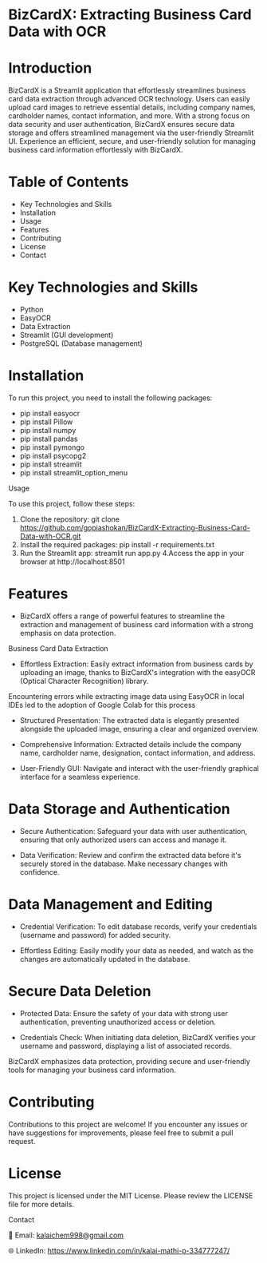 # BizCardX: Extracting Business Card Data with OCR

# Introduction

 BizCardX is a Streamlit application that effortlessly streamlines business card data extraction through advanced OCR technology. Users can easily upload card images to retrieve essential details, including company names, cardholder names, contact information, and more. With a strong focus on data security and user authentication, BizCardX ensures secure data storage and offers streamlined management via the user-friendly Streamlit UI. Experience an efficient, secure, and user-friendly solution for managing business card information effortlessly with BizCardX.

# Table of Contents

- Key Technologies and Skills
- Installation
- Usage
- Features
- Contributing
- License
- Contact

# Key Technologies and Skills

- Python
- EasyOCR
- Data Extraction
- Streamlit (GUI development)
- PostgreSQL (Database management)

# Installation

To run this project, you need to install the following packages:

- pip install easyocr
- pip install Pillow
- pip install numpy
- pip install pandas
- pip install pymongo
- pip install psycopg2
- pip install streamlit
- pip install streamlit_option_menu

Usage

To use this project, follow these steps:

1. Clone the repository: git clone https://github.com/gopiashokan/BizCardX-Extracting-Business-Card-Data-with-OCR.git
2. Install the required packages: pip install -r requirements.txt
3. Run the Streamlit app: streamlit run app.py
4.Access the app in your browser at http://localhost:8501

# Features

- BizCardX offers a range of powerful features to streamline the extraction and management of business card information with a strong emphasis on data protection.

Business Card Data Extraction

- Effortless Extraction: Easily extract information from business cards by uploading an image, thanks to BizCardX's integration with the easyOCR (Optical Character Recognition) library.

Encountering errors while extracting image data using EasyOCR in local IDEs led to the adoption of 
Google Colab for this process

- Structured Presentation: The extracted data is elegantly presented alongside the uploaded image, ensuring a clear and organized overview.

- Comprehensive Information: Extracted details include the company name, cardholder name, designation, contact information, and address.

- User-Friendly GUI: Navigate and interact with the user-friendly graphical interface for a seamless experience.

# Data Storage and Authentication

- Secure Authentication: Safeguard your data with user authentication, ensuring that only authorized users can access and manage it.

- Data Verification: Review and confirm the extracted data before it's securely stored in the database. Make necessary changes with confidence.

# Data Management and Editing

- Credential Verification: To edit database records, verify your credentials (username and password) for added security.

- Effortless Editing: Easily modify your data as needed, and watch as the changes are automatically updated in the database.

# Secure Data Deletion

- Protected Data: Ensure the safety of your data with strong user authentication, preventing unauthorized access or deletion.

- Credentials Check: When initiating data deletion, BizCardX verifies your username and password, displaying a list of associated records.

 BizCardX emphasizes data protection, providing secure and user-friendly tools for managing your business card information.

# Contributing

 Contributions to this project are welcome! If you encounter any issues or have suggestions for improvements, please feel free to submit a pull request.

# License

This project is licensed under the MIT License. Please review the LICENSE file for more details.

Contact

📧 Email: kalaichem998@gmail.com

🌐 LinkedIn: https://www.linkedin.com/in/kalai-mathi-p-334777247/
